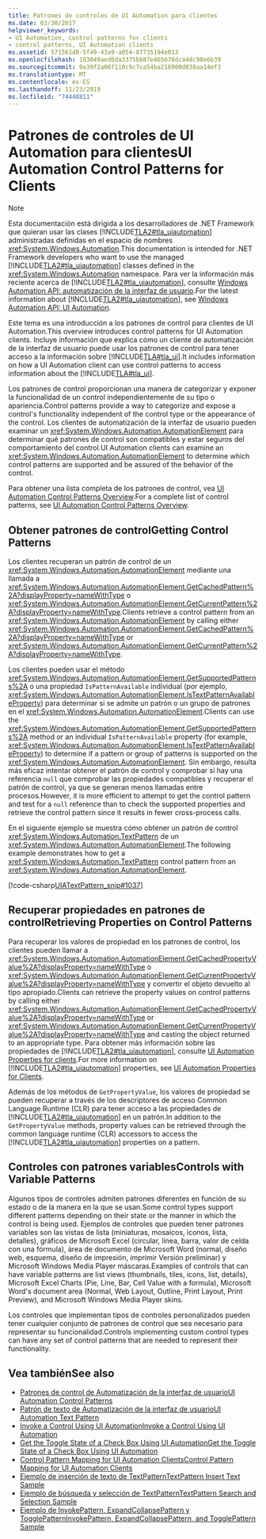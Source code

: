 ```yaml
---
title: Patrones de controles de UI Automation para clientes
ms.date: 03/30/2017
helpviewer_keywords:
- UI Automation, control patterns for clients
- control patterns, UI Automation clients
ms.assetid: 571561d8-5f49-43a9-a054-87735194e013
ms.openlocfilehash: 193049aed6da3375b687e465678dca4dc90e6b39
ms.sourcegitcommit: 9a39f2a06f110c9c7ca54ba216900d038aa14ef3
ms.translationtype: MT
ms.contentlocale: es-ES
ms.lasthandoff: 11/23/2019
ms.locfileid: "74448811"
---
```

# <a name="ui-automation-control-patterns-for-clients"></a><span data-ttu-id="03469-102">Patrones de controles de UI Automation para clientes</span><span class="sxs-lookup"><span data-stu-id="03469-102">UI Automation Control Patterns for Clients</span></span>
> [!NOTE]
> <span data-ttu-id="03469-103">Esta documentación está dirigida a los desarrolladores de .NET Framework que quieran usar las clases [!INCLUDE[TLA2#tla_uiautomation](../../../includes/tla2sharptla-uiautomation-md.md)] administradas definidas en el espacio de nombres <xref:System.Windows.Automation>.</span><span class="sxs-lookup"><span data-stu-id="03469-103">This documentation is intended for .NET Framework developers who want to use the managed [!INCLUDE[TLA2#tla_uiautomation](../../../includes/tla2sharptla-uiautomation-md.md)] classes defined in the <xref:System.Windows.Automation> namespace.</span></span> <span data-ttu-id="03469-104">Para ver la información más reciente acerca de [!INCLUDE[TLA2#tla_uiautomation](../../../includes/tla2sharptla-uiautomation-md.md)], consulte [Windows Automation API: automatización de la interfaz de usuario](/windows/win32/winauto/entry-uiauto-win32).</span><span class="sxs-lookup"><span data-stu-id="03469-104">For the latest information about [!INCLUDE[TLA2#tla_uiautomation](../../../includes/tla2sharptla-uiautomation-md.md)], see [Windows Automation API: UI Automation](/windows/win32/winauto/entry-uiauto-win32).</span></span>  
  
 <span data-ttu-id="03469-105">Este tema es una introducción a los patrones de control para clientes de UI Automation.</span><span class="sxs-lookup"><span data-stu-id="03469-105">This overview introduces control patterns for UI Automation clients.</span></span> <span data-ttu-id="03469-106">Incluye información que explica cómo un cliente de automatización de la interfaz de usuario puede usar los patrones de control para tener acceso a la información sobre [!INCLUDE[TLA#tla_ui](../../../includes/tlasharptla-ui-md.md)].</span><span class="sxs-lookup"><span data-stu-id="03469-106">It includes information on how a UI Automation client can use control patterns to access information about the [!INCLUDE[TLA#tla_ui](../../../includes/tlasharptla-ui-md.md)].</span></span>  
  
 <span data-ttu-id="03469-107">Los patrones de control proporcionan una manera de categorizar y exponer la funcionalidad de un control independientemente de su tipo o apariencia.</span><span class="sxs-lookup"><span data-stu-id="03469-107">Control patterns provide a way to categorize and expose a control's functionality independent of the control type or the appearance of the control.</span></span> <span data-ttu-id="03469-108">Los clientes de automatización de la interfaz de usuario pueden examinar un <xref:System.Windows.Automation.AutomationElement> para determinar qué patrones de control son compatibles y estar seguros del comportamiento del control.</span><span class="sxs-lookup"><span data-stu-id="03469-108">UI Automation clients can examine an <xref:System.Windows.Automation.AutomationElement> to determine which control patterns are supported and be assured of the behavior of the control.</span></span>  
  
 <span data-ttu-id="03469-109">Para obtener una lista completa de los patrones de control, vea [UI Automation Control Patterns Overview](ui-automation-control-patterns-overview.md).</span><span class="sxs-lookup"><span data-stu-id="03469-109">For a complete list of control patterns, see [UI Automation Control Patterns Overview](ui-automation-control-patterns-overview.md).</span></span>  
  
<a name="uiautomation_getting_control_patterns"></a>   
## <a name="getting-control-patterns"></a><span data-ttu-id="03469-110">Obtener patrones de control</span><span class="sxs-lookup"><span data-stu-id="03469-110">Getting Control Patterns</span></span>  
 <span data-ttu-id="03469-111">Los clientes recuperan un patrón de control de un <xref:System.Windows.Automation.AutomationElement> mediante una llamada a <xref:System.Windows.Automation.AutomationElement.GetCachedPattern%2A?displayProperty=nameWithType> o <xref:System.Windows.Automation.AutomationElement.GetCurrentPattern%2A?displayProperty=nameWithType>.</span><span class="sxs-lookup"><span data-stu-id="03469-111">Clients retrieve a control pattern from an <xref:System.Windows.Automation.AutomationElement> by calling either <xref:System.Windows.Automation.AutomationElement.GetCachedPattern%2A?displayProperty=nameWithType> or <xref:System.Windows.Automation.AutomationElement.GetCurrentPattern%2A?displayProperty=nameWithType>.</span></span>  
  
 <span data-ttu-id="03469-112">Los clientes pueden usar el método <xref:System.Windows.Automation.AutomationElement.GetSupportedPatterns%2A> o una propiedad `IsPatternAvailable` individual (por ejemplo, <xref:System.Windows.Automation.AutomationElement.IsTextPatternAvailableProperty>) para determinar si se admite un patrón o un grupo de patrones en el <xref:System.Windows.Automation.AutomationElement>.</span><span class="sxs-lookup"><span data-stu-id="03469-112">Clients can use the <xref:System.Windows.Automation.AutomationElement.GetSupportedPatterns%2A> method or an individual `IsPatternAvailable` property (for example, <xref:System.Windows.Automation.AutomationElement.IsTextPatternAvailableProperty>) to determine if a pattern or group of patterns is supported on the <xref:System.Windows.Automation.AutomationElement>.</span></span> <span data-ttu-id="03469-113">Sin embargo, resulta más eficaz intentar obtener el patrón de control y comprobar si hay una referencia `null` que comprobar las propiedades compatibles y recuperar el patrón de control, ya que se generan menos llamadas entre procesos.</span><span class="sxs-lookup"><span data-stu-id="03469-113">However, it is more efficient to attempt to get the control pattern and test for a `null` reference than to check the supported properties and retrieve the control pattern since it results in fewer cross-process calls.</span></span>  
  
 <span data-ttu-id="03469-114">En el siguiente ejemplo se muestra cómo obtener un patrón de control <xref:System.Windows.Automation.TextPattern> de un <xref:System.Windows.Automation.AutomationElement>.</span><span class="sxs-lookup"><span data-stu-id="03469-114">The following example demonstrates how to get a <xref:System.Windows.Automation.TextPattern> control pattern from an <xref:System.Windows.Automation.AutomationElement>.</span></span>  
  
 [!code-csharp[UIATextPattern_snip#1037](../../../samples/snippets/csharp/VS_Snippets_Wpf/UIATextPattern_snip/CSharp/SearchWindow.cs#1037)]  
  
<a name="uiautomation_properties_on_control_patterns"></a>   
## <a name="retrieving-properties-on-control-patterns"></a><span data-ttu-id="03469-115">Recuperar propiedades en patrones de control</span><span class="sxs-lookup"><span data-stu-id="03469-115">Retrieving Properties on Control Patterns</span></span>  
 <span data-ttu-id="03469-116">Para recuperar los valores de propiedad en los patrones de control, los clientes pueden llamar a <xref:System.Windows.Automation.AutomationElement.GetCachedPropertyValue%2A?displayProperty=nameWithType> o <xref:System.Windows.Automation.AutomationElement.GetCurrentPropertyValue%2A?displayProperty=nameWithType> y convertir el objeto devuelto al tipo apropiado.</span><span class="sxs-lookup"><span data-stu-id="03469-116">Clients can retrieve the property values on control patterns by calling either <xref:System.Windows.Automation.AutomationElement.GetCachedPropertyValue%2A?displayProperty=nameWithType> or <xref:System.Windows.Automation.AutomationElement.GetCurrentPropertyValue%2A?displayProperty=nameWithType> and casting the object returned to an appropriate type.</span></span> <span data-ttu-id="03469-117">Para obtener más información sobre las propiedades de [!INCLUDE[TLA2#tla_uiautomation](../../../includes/tla2sharptla-uiautomation-md.md)], consulte [UI Automation Properties for clients](ui-automation-properties-for-clients.md).</span><span class="sxs-lookup"><span data-stu-id="03469-117">For more information on [!INCLUDE[TLA2#tla_uiautomation](../../../includes/tla2sharptla-uiautomation-md.md)] properties, see [UI Automation Properties for Clients](ui-automation-properties-for-clients.md).</span></span>  
  
 <span data-ttu-id="03469-118">Además de los métodos de `GetPropertyValue`, los valores de propiedad se pueden recuperar a través de los descriptores de acceso Common Language Runtime (CLR) para tener acceso a las propiedades de [!INCLUDE[TLA2#tla_uiautomation](../../../includes/tla2sharptla-uiautomation-md.md)] en un patrón.</span><span class="sxs-lookup"><span data-stu-id="03469-118">In addition to the `GetPropertyValue` methods, property values can be retrieved through the common language runtime (CLR) accessors to access the [!INCLUDE[TLA2#tla_uiautomation](../../../includes/tla2sharptla-uiautomation-md.md)] properties on a pattern.</span></span>  
  
<a name="uiautomation_with_variable_patterns"></a>   
## <a name="controls-with-variable-patterns"></a><span data-ttu-id="03469-119">Controles con patrones variables</span><span class="sxs-lookup"><span data-stu-id="03469-119">Controls with Variable Patterns</span></span>  
 <span data-ttu-id="03469-120">Algunos tipos de controles admiten patrones diferentes en función de su estado o de la manera en la que se usan.</span><span class="sxs-lookup"><span data-stu-id="03469-120">Some control types support different patterns depending on their state or the manner in which the control is being used.</span></span> <span data-ttu-id="03469-121">Ejemplos de controles que pueden tener patrones variables son las vistas de lista (miniaturas, mosaicos, iconos, lista, detalles), gráficos de Microsoft Excel (circular, línea, barra, valor de celda con una fórmula), área de documento de Microsoft Word (normal, diseño web, esquema, diseño de impresión, imprimir Versión preliminar) y Microsoft Windows Media Player máscaras.</span><span class="sxs-lookup"><span data-stu-id="03469-121">Examples of controls that can have variable patterns are list views (thumbnails, tiles, icons, list, details), Microsoft Excel Charts (Pie, Line, Bar, Cell Value with a formula), Microsoft Word's document area (Normal, Web Layout, Outline, Print Layout, Print Preview), and Microsoft Windows Media Player skins.</span></span>  
  
 <span data-ttu-id="03469-122">Los controles que implementan tipos de controles personalizados pueden tener cualquier conjunto de patrones de control que sea necesario para representar su funcionalidad.</span><span class="sxs-lookup"><span data-stu-id="03469-122">Controls implementing custom control types can have any set of control patterns that are needed to represent their functionality.</span></span>  
  
## <a name="see-also"></a><span data-ttu-id="03469-123">Vea también</span><span class="sxs-lookup"><span data-stu-id="03469-123">See also</span></span>

- [<span data-ttu-id="03469-124">Patrones de control de Automatización de la interfaz de usuario</span><span class="sxs-lookup"><span data-stu-id="03469-124">UI Automation Control Patterns</span></span>](ui-automation-control-patterns.md)
- [<span data-ttu-id="03469-125">Patrón de texto de Automatización de la interfaz de usuario</span><span class="sxs-lookup"><span data-stu-id="03469-125">UI Automation Text Pattern</span></span>](ui-automation-text-pattern.md)
- [<span data-ttu-id="03469-126">Invoke a Control Using UI Automation</span><span class="sxs-lookup"><span data-stu-id="03469-126">Invoke a Control Using UI Automation</span></span>](invoke-a-control-using-ui-automation.md)
- [<span data-ttu-id="03469-127">Get the Toggle State of a Check Box Using UI Automation</span><span class="sxs-lookup"><span data-stu-id="03469-127">Get the Toggle State of a Check Box Using UI Automation</span></span>](get-the-toggle-state-of-a-check-box-using-ui-automation.md)
- [<span data-ttu-id="03469-128">Control Pattern Mapping for UI Automation Clients</span><span class="sxs-lookup"><span data-stu-id="03469-128">Control Pattern Mapping for UI Automation Clients</span></span>](control-pattern-mapping-for-ui-automation-clients.md)
- [<span data-ttu-id="03469-129">Ejemplo de inserción de texto de TextPattern</span><span class="sxs-lookup"><span data-stu-id="03469-129">TextPattern Insert Text Sample</span></span>](https://github.com/Microsoft/WPF-Samples/tree/master/Accessibility/InsertText)
- [<span data-ttu-id="03469-130">Ejemplo de búsqueda y selección de TextPattern</span><span class="sxs-lookup"><span data-stu-id="03469-130">TextPattern Search and Selection Sample</span></span>](https://github.com/Microsoft/WPF-Samples/tree/master/Accessibility/FindText)
- [<span data-ttu-id="03469-131">Ejemplo de InvokePattern, ExpandCollapsePattern y TogglePattern</span><span class="sxs-lookup"><span data-stu-id="03469-131">InvokePattern, ExpandCollapsePattern, and TogglePattern Sample</span></span>](https://github.com/Microsoft/WPF-Samples/tree/master/Accessibility/InvokePattern)
